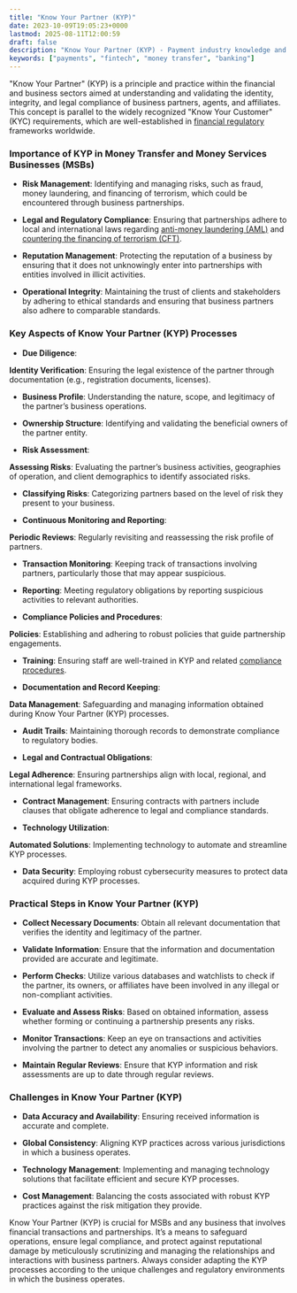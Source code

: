 ```yaml
---
title: "Know Your Partner (KYP)"
date: 2023-10-09T19:05:23+0000
lastmod: 2025-08-11T12:00:59
draft: false
description: "Know Your Partner (KYP) - Payment industry knowledge and insights"
keywords: ["payments", "fintech", "money transfer", "banking"]
---
```


"Know Your Partner" (KYP) is a principle and practice within the financial and business sectors aimed at understanding and validating the identity, integrity, and legal compliance of business partners, agents, and affiliates. This concept is parallel to the widely recognized "Know Your Customer" (KYC) requirements, which are well-established in [financial regulatory](https://faisalkhanllc.xyz/resources/payments-wiki/f/financial-regulator/) frameworks worldwide.

### Importance of KYP in Money Transfer and Money Services Businesses (MSBs)

- **Risk Management**: Identifying and managing risks, such as fraud, money laundering, and financing of terrorism, which could be encountered through business partnerships.

- **Legal and Regulatory Compliance**: Ensuring that partnerships adhere to local and international laws regarding [anti-money laundering (AML)](https://faisalkhanllc.xyz/resources/payments-wiki/a/anti-money-laundering-aml/) and [countering the financing of terrorism (CFT)](https://faisalkhanllc.xyz/resources/payments-wiki/c/counter-terrorism-financing-ctf/).

- **Reputation Management**: Protecting the reputation of a business by ensuring that it does not unknowingly enter into partnerships with entities involved in illicit activities.

- **Operational Integrity**: Maintaining the trust of clients and stakeholders by adhering to ethical standards and ensuring that business partners also adhere to comparable standards.

### Key Aspects of Know Your Partner (KYP) Processes

- **Due Diligence**:

**Identity Verification**: Ensuring the legal existence of the partner through documentation (e.g., registration documents, licenses).

- **Business Profile**: Understanding the nature, scope, and legitimacy of the partner’s business operations.

- **Ownership Structure**: Identifying and validating the beneficial owners of the partner entity.

- **Risk Assessment**:

**Assessing Risks**: Evaluating the partner’s business activities, geographies of operation, and client demographics to identify associated risks.

- **Classifying Risks**: Categorizing partners based on the level of risk they present to your business.

- **Continuous Monitoring and Reporting**:

**Periodic Reviews**: Regularly revisiting and reassessing the risk profile of partners.

- **Transaction Monitoring**: Keeping track of transactions involving partners, particularly those that may appear suspicious.

- **Reporting**: Meeting regulatory obligations by reporting suspicious activities to relevant authorities.

- **Compliance Policies and Procedures**:

**Policies**: Establishing and adhering to robust policies that guide partnership engagements.

- **Training**: Ensuring staff are well-trained in KYP and related [compliance procedures](https://faisalkhanllc.xyz/resources/payments-wiki/c/compliance-policies-procedures/).

- **Documentation and Record Keeping**:

**Data Management**: Safeguarding and managing information obtained during Know Your Partner (KYP) processes.

- **Audit Trails**: Maintaining thorough records to demonstrate compliance to regulatory bodies.

- **Legal and Contractual Obligations**:

**Legal Adherence**: Ensuring partnerships align with local, regional, and international legal frameworks.

- **Contract Management**: Ensuring contracts with partners include clauses that obligate adherence to legal and compliance standards.

- **Technology Utilization**:

**Automated Solutions**: Implementing technology to automate and streamline KYP processes.

- **Data Security**: Employing robust cybersecurity measures to protect data acquired during KYP processes.

### Practical Steps in Know Your Partner (KYP)

- **Collect Necessary Documents**: Obtain all relevant documentation that verifies the identity and legitimacy of the partner.

- **Validate Information**: Ensure that the information and documentation provided are accurate and legitimate.

- **Perform Checks**: Utilize various databases and watchlists to check if the partner, its owners, or affiliates have been involved in any illegal or non-compliant activities.

- **Evaluate and Assess Risks**: Based on obtained information, assess whether forming or continuing a partnership presents any risks.

- **Monitor Transactions**: Keep an eye on transactions and activities involving the partner to detect any anomalies or suspicious behaviors.

- **Maintain Regular Reviews**: Ensure that KYP information and risk assessments are up to date through regular reviews.

### Challenges in Know Your Partner (KYP)

- **Data Accuracy and Availability**: Ensuring received information is accurate and complete.

- **Global Consistency**: Aligning KYP practices across various jurisdictions in which a business operates.

- **Technology Management**: Implementing and managing technology solutions that facilitate efficient and secure KYP processes.

- **Cost Management**: Balancing the costs associated with robust KYP practices against the risk mitigation they provide.

Know Your Partner (KYP) is crucial for MSBs and any business that involves financial transactions and partnerships. It’s a means to safeguard operations, ensure legal compliance, and protect against reputational damage by meticulously scrutinizing and managing the relationships and interactions with business partners. Always consider adapting the KYP processes according to the unique challenges and regulatory environments in which the business operates.